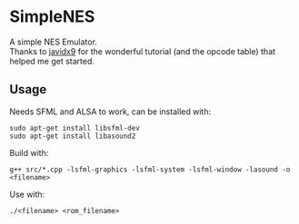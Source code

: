 # SimpleNES
A simple NES Emulator. <br>
Thanks to <a href="https://www.youtube.com/@javidx9">javidx9</a> for the wonderful tutorial (and the opcode table) that helped me get started. <br>
## Usage
Needs SFML and ALSA to work, can be installed with:
```
sudo apt-get install libsfml-dev
sudo apt-get install libasound2
```
Build with:
```
g++ src/*.cpp -lsfml-graphics -lsfml-system -lsfml-window -lasound -o <filename>
```
Use with:
```
./<filename> <rom_filename>
```
